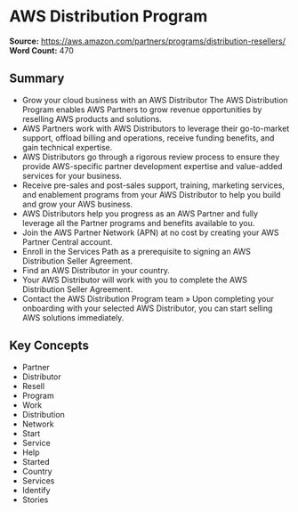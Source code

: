 # AWS Distribution Program

**Source:** https://aws.amazon.com/partners/programs/distribution-resellers/
**Word Count:** 470

## Summary
- Grow your cloud business with an AWS Distributor  The AWS Distribution Program enables AWS Partners to grow revenue opportunities by reselling AWS products and solutions.
- AWS Partners work with AWS Distributors to leverage their go-to-market support, offload billing and operations, receive funding benefits, and gain technical expertise.
- AWS Distributors go through a rigorous review process to ensure they provide AWS-specific partner development expertise and value-added services for your business.
- Receive pre-sales and post-sales support, training, marketing services, and enablement programs from your AWS Distributor to help you build and grow your AWS business.
- AWS Distributors help you progress as an AWS Partner and fully leverage all the Partner programs and benefits available to you.
- Join the AWS Partner Network (APN) at no cost by creating your AWS Partner Central account.
- Enroll in the Services Path as a prerequisite to signing an AWS Distribution Seller Agreement.
- Find an AWS Distributor in your country.
- Your AWS Distributor will work with you to complete the AWS Distribution Seller Agreement.
- Contact the AWS Distribution Program team »  Upon completing your onboarding with your selected AWS Distributor, you can start selling AWS solutions immediately.

## Key Concepts
- Partner
- Distributor
- Resell
- Program
- Work
- Distribution
- Network
- Start
- Service
- Help
- Started
- Country
- Services
- Identify
- Stories